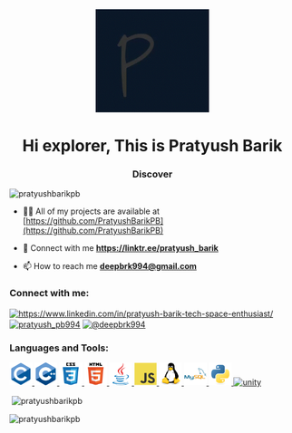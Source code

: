 <div id="header" align="center">
  <img src="GIF.gif" width="200"/>
</div>
<h1 align="center">Hi explorer, This is Pratyush Barik</h1>
<h3 align="center">Discover</h3>

<p align="left"> <img src="https://komarev.com/ghpvc/?username=pratyushbarikpb&label=Profile%20views&color=0e75b6&style=flat" alt="pratyushbarikpb" /> </p>

- 👨‍💻 All of my projects are available at [https://github.com/PratyushBarikPB](https://github.com/PratyushBarikPB)

- 💬 Connect with me **https://linktr.ee/pratyush_barik**

- 📫 How to reach me **deepbrk994@gmail.com**

<h3 align="left">Connect with me:</h3>
<p align="left">
<a href="https://linkedin.com/in/https://www.linkedin.com/in/pratyush-barik-tech-space-enthusiast/" target="blank"><img align="center" src="https://raw.githubusercontent.com/rahuldkjain/github-profile-readme-generator/master/src/images/icons/Social/linked-in-alt.svg" alt="https://www.linkedin.com/in/pratyush-barik-tech-space-enthusiast/" height="30" width="40" /></a>
<a href="https://instagram.com/pratyush_pb994" target="blank"><img align="center" src="https://raw.githubusercontent.com/rahuldkjain/github-profile-readme-generator/master/src/images/icons/Social/instagram.svg" alt="pratyush_pb994" height="30" width="40" /></a>
<a href="https://www.hackerrank.com/@deepbrk994" target="blank"><img align="center" src="https://raw.githubusercontent.com/rahuldkjain/github-profile-readme-generator/master/src/images/icons/Social/hackerrank.svg" alt="@deepbrk994" height="30" width="40" /></a>
</p>

<h3 align="left">Languages and Tools:</h3>
<p align="left"> <a href="https://www.cprogramming.com/" target="_blank" rel="noreferrer"> <img src="https://raw.githubusercontent.com/devicons/devicon/master/icons/c/c-original.svg" alt="c" width="40" height="40"/> </a> <a href="https://www.w3schools.com/cpp/" target="_blank" rel="noreferrer"> <img src="https://raw.githubusercontent.com/devicons/devicon/master/icons/cplusplus/cplusplus-original.svg" alt="cplusplus" width="40" height="40"/> </a> <a href="https://www.w3schools.com/css/" target="_blank" rel="noreferrer"> <img src="https://raw.githubusercontent.com/devicons/devicon/master/icons/css3/css3-original-wordmark.svg" alt="css3" width="40" height="40"/> </a> <a href="https://www.w3.org/html/" target="_blank" rel="noreferrer"> <img src="https://raw.githubusercontent.com/devicons/devicon/master/icons/html5/html5-original-wordmark.svg" alt="html5" width="40" height="40"/> </a> <a href="https://www.java.com" target="_blank" rel="noreferrer"> <img src="https://raw.githubusercontent.com/devicons/devicon/master/icons/java/java-original.svg" alt="java" width="40" height="40"/> </a> <a href="https://developer.mozilla.org/en-US/docs/Web/JavaScript" target="_blank" rel="noreferrer"> <img src="https://raw.githubusercontent.com/devicons/devicon/master/icons/javascript/javascript-original.svg" alt="javascript" width="40" height="40"/> </a> <a href="https://www.linux.org/" target="_blank" rel="noreferrer"> <img src="https://raw.githubusercontent.com/devicons/devicon/master/icons/linux/linux-original.svg" alt="linux" width="40" height="40"/> </a> <a href="https://www.mysql.com/" target="_blank" rel="noreferrer"> <img src="https://raw.githubusercontent.com/devicons/devicon/master/icons/mysql/mysql-original-wordmark.svg" alt="mysql" width="40" height="40"/> </a> <a href="https://www.python.org" target="_blank" rel="noreferrer"> <img src="https://raw.githubusercontent.com/devicons/devicon/master/icons/python/python-original.svg" alt="python" width="40" height="40"/> </a> <a href="https://unity.com/" target="_blank" rel="noreferrer"> <img src="https://www.vectorlogo.zone/logos/unity3d/unity3d-icon.svg" alt="unity" width="40" height="40"/> </a> </p>

<!--<p><img align="left" src="https://github-readme-stats.vercel.app/api/top-langs?username=pratyushbarikpb&show_icons=true&locale=en&layout=compact&theme=dark&background=000000" alt="pratyushbarikpb" /></p>-->

<p>&nbsp;<img align="center" src="https://github-readme-stats.vercel.app/api?username=pratyushbarikpb&show_icons=true&locale=en&theme=dark&background=000000" alt="pratyushbarikpb" /></p>

<p><img align="center" src="https://github-readme-streak-stats.herokuapp.com/?user=pratyushbarikpb&theme=dark&background=000000" alt="pratyushbarikpb" /></p>
